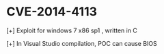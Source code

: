 # CVE-2014-4113

[+] Exploit for windows 7 x86 sp1 , written in C

[+] In Visual Studio compilation, POC can cause BIOS 